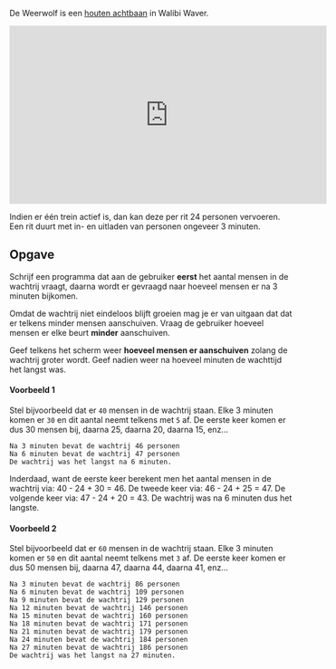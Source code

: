 De Weerwolf is een <a href="https://nl.wikipedia.org/wiki/Weerwolf_(achtbaan)" target="_blank">houten achtbaan</a> in Walibi Waver. 

<div class="hidden-print">
    <div class="dodona-centered-group">
    <iframe width="560" height="315" src="https://www.youtube.com/embed/jBsPNMuXcEI?start=54" title="YouTube video player" frameborder="0" allow="accelerometer; autoplay; clipboard-write; encrypted-media; gyroscope; picture-in-picture" allowfullscreen></iframe>
    </div>
</div>

Indien er één trein actief is, dan kan deze per rit 24 personen vervoeren. Een rit duurt met in- en uitladen van personen ongeveer 3 minuten.

## Opgave

Schrijf een programma dat aan de gebruiker **eerst** het aantal mensen in de wachtrij vraagt, daarna wordt er gevraagd naar hoeveel mensen er na 3 minuten bijkomen. 

Omdat de wachtrij niet eindeloos blijft groeien mag je er van uitgaan dat dat er telkens minder mensen aanschuiven. Vraag de gebruiker hoeveel mensen er elke beurt **minder** aanschuiven. 

Geef telkens het scherm weer **hoeveel mensen er aanschuiven** zolang de wachtrij groter wordt. Geef nadien weer na hoeveel minuten de wachttijd het langst was.

#### Voorbeeld 1
Stel bijvoorbeeld dat er `40` mensen in de wachtrij staan. Elke 3 minuten komen er `30` en dit aantal neemt telkens met `5` af. De eerste keer komen er dus 30 mensen bij, daarna 25, daarna 20, daarna 15, enz...

```
Na 3 minuten bevat de wachtrij 46 personen
Na 6 minuten bevat de wachtrij 47 personen
De wachtrij was het langst na 6 minuten.
```

Inderdaad, want de eerste keer berekent men het aantal mensen in de wachtrij via: 40 - 24 + 30 = 46. De tweede keer via: 46 - 24 + 25 = 47. De volgende keer via: 47 - 24 + 20 = 43. De wachtrij was na 6 minuten dus het langste.

#### Voorbeeld 2
Stel bijvoorbeeld dat er `60` mensen in de wachtrij staan. Elke 3 minuten komen er `50` en dit aantal neemt telkens met `3` af. De eerste keer komen er dus 50 mensen bij, daarna 47, daarna 44, daarna 41, enz...

```
Na 3 minuten bevat de wachtrij 86 personen
Na 6 minuten bevat de wachtrij 109 personen
Na 9 minuten bevat de wachtrij 129 personen
Na 12 minuten bevat de wachtrij 146 personen
Na 15 minuten bevat de wachtrij 160 personen
Na 18 minuten bevat de wachtrij 171 personen
Na 21 minuten bevat de wachtrij 179 personen
Na 24 minuten bevat de wachtrij 184 personen
Na 27 minuten bevat de wachtrij 186 personen
De wachtrij was het langst na 27 minuten.
```
